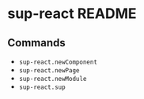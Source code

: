 # sup-react README

## Commands

- `sup-react.newComponent`
- `sup-react.newPage`
- `sup-react.newModule`
- `sup-react.sup`
